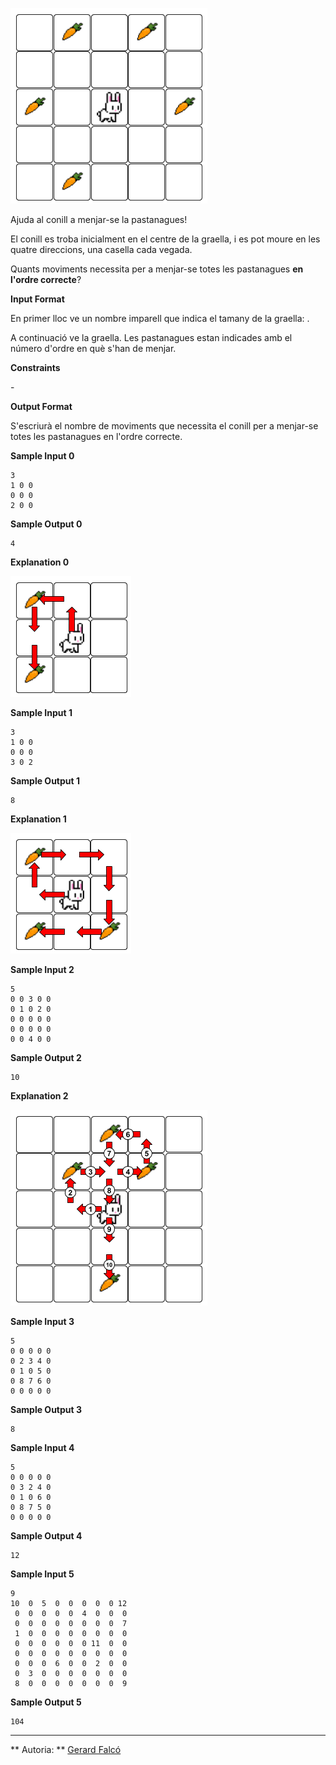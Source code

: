 ![image](1579687293-784052e851-conillipastanaga3.png)

Ajuda al conill a menjar-se la pastanagues\!

El conill es troba inicialment en el centre de la graella, i es pot
moure en les quatre direccions, una casella cada vegada.

Quants moviments necessita per a menjar-se totes les pastanagues **en
l'ordre correcte**?

**Input Format**

En primer lloc ve un nombre imparell  que indica el tamany de la
graella: .

A continuació ve la graella. Les pastanagues estan indicades amb el
número d'ordre en què s'han de menjar.

**Constraints**

\-

**Output Format**

S'escriurà el nombre de moviments que necessita el conill per a
menjar-se totes les pastanagues en l'ordre correcte.

**Sample Input 0**

    3
    1 0 0
    0 0 0
    2 0 0

**Sample Output 0**

``` 
4
```

**Explanation 0**

![image](1579687708-bb45929a01-Copyofconillipastanaga.png)

**Sample Input 1**

    3
    1 0 0
    0 0 0
    3 0 2

**Sample Output 1**

``` 
8
```

**Explanation 1**

![image](1579687811-88ce3dd644-Copyofconillipastanaga1.png)

**Sample Input 2**

    5
    0 0 3 0 0
    0 1 0 2 0
    0 0 0 0 0
    0 0 0 0 0
    0 0 4 0 0

**Sample Output 2**

``` 
10
```

**Explanation 2**

![image](1579688105-0a0c835d56-Copyofconillipastanaga2.png)

**Sample Input 3**

    5
    0 0 0 0 0
    0 2 3 4 0
    0 1 0 5 0
    0 8 7 6 0
    0 0 0 0 0

**Sample Output 3**

``` 
8
```

**Sample Input 4**

    5
    0 0 0 0 0
    0 3 2 4 0
    0 1 0 6 0
    0 8 7 5 0
    0 0 0 0 0

**Sample Output 4**

``` 
12
```

**Sample Input 5**

    9
    10  0  5  0  0  0  0  0 12
     0  0  0  0  0  4  0  0  0
     0  0  0  0  0  0  0  0  7
     1  0  0  0  0  0  0  0  0
     0  0  0  0  0  0 11  0  0
     0  0  0  0  0  0  0  0  0
     0  0  0  6  0  0  2  0  0
     0  3  0  0  0  0  0  0  0
     8  0  0  0  0  0  0  0  9

**Sample Output 5**

    104

----------

** Autoria: **
[Gerard Falcó](https://github.com/gerardfp)
